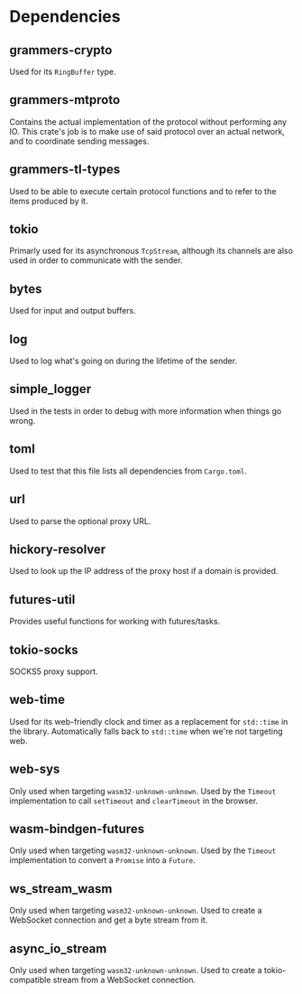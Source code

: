 # Dependencies

## grammers-crypto

Used for its `RingBuffer` type.

## grammers-mtproto

Contains the actual implementation of the protocol without performing any IO. This crate's job
is to make use of said protocol over an actual network, and to coordinate sending messages.

## grammers-tl-types

Used to be able to execute certain protocol functions and to refer to the items produced by it.

## tokio

Primarly used for its asynchronous `TcpStream`, although its channels are also used in order to
communicate with the sender.

## bytes

Used for input and output buffers.

## log

Used to log what's going on during the lifetime of the sender.

## simple_logger

Used in the tests in order to debug with more information when things go wrong.

## toml

Used to test that this file lists all dependencies from `Cargo.toml`.

## url

Used to parse the optional proxy URL.

## hickory-resolver

Used to look up the IP address of the proxy host if a domain is provided.

## futures-util

Provides useful functions for working with futures/tasks.

## tokio-socks

SOCKS5 proxy support.

## web-time

Used for its web-friendly clock and timer as a replacement for `std::time` in the library.
Automatically falls back to `std::time` when we're not targeting web.

## web-sys

Only used when targeting `wasm32-unknown-unknown`. Used by the `Timeout` implementation to
call `setTimeout` and `clearTimeout` in the browser.

## wasm-bindgen-futures

Only used when targeting `wasm32-unknown-unknown`. Used by the `Timeout` implementation to
convert a `Promise` into a `Future`.

## ws_stream_wasm

Only used when targeting `wasm32-unknown-unknown`. Used to create a WebSocket connection
and get a byte stream from it.

## async_io_stream

Only used when targeting `wasm32-unknown-unknown`. Used to create a tokio-compatible stream
from a WebSocket connection.
